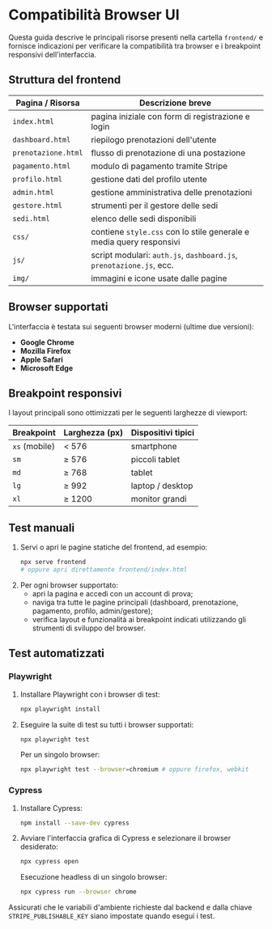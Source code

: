 # Compatibilità Browser UI

Questa guida descrive le principali risorse presenti nella cartella `frontend/` e fornisce indicazioni per verificare la compatibilità tra browser e i breakpoint responsivi dell'interfaccia.

## Struttura del frontend

| Pagina / Risorsa        | Descrizione breve |
|------------------------|-------------------|
| `index.html`           | pagina iniziale con form di registrazione e login |
| `dashboard.html`       | riepilogo prenotazioni dell'utente |
| `prenotazione.html`    | flusso di prenotazione di una postazione |
| `pagamento.html`       | modulo di pagamento tramite Stripe |
| `profilo.html`         | gestione dati del profilo utente |
| `admin.html`           | gestione amministrativa delle prenotazioni |
| `gestore.html`         | strumenti per il gestore delle sedi |
| `sedi.html`            | elenco delle sedi disponibili |
| `css/`                 | contiene `style.css` con lo stile generale e media query responsivi |
| `js/`                  | script modulari: `auth.js`, `dashboard.js`, `prenotazione.js`, ecc. |
| `img/`                 | immagini e icone usate dalle pagine |

## Browser supportati

L'interfaccia è testata sui seguenti browser moderni (ultime due versioni):

- **Google Chrome**
- **Mozilla Firefox**
- **Apple Safari**
- **Microsoft Edge**

## Breakpoint responsivi

I layout principali sono ottimizzati per le seguenti larghezze di viewport:

| Breakpoint      | Larghezza (px) | Dispositivi tipici     |
|-----------------|----------------|------------------------|
| `xs` (mobile)   | < 576          | smartphone             |
| `sm`            | ≥ 576          | piccoli tablet         |
| `md`            | ≥ 768          | tablet                 |
| `lg`            | ≥ 992          | laptop / desktop       |
| `xl`            | ≥ 1200         | monitor grandi         |

## Test manuali

1. Servi o apri le pagine statiche del frontend, ad esempio:
   ```bash
   npx serve frontend
   # oppure apri direttamente frontend/index.html
   ```
2. Per ogni browser supportato:
   - apri la pagina e accedi con un account di prova;
   - naviga tra tutte le pagine principali (dashboard, prenotazione, pagamento, profilo, admin/gestore);
   - verifica layout e funzionalità ai breakpoint indicati utilizzando gli strumenti di sviluppo del browser.

## Test automatizzati

### Playwright

1. Installare Playwright con i browser di test:
   ```bash
   npx playwright install
   ```
2. Eseguire la suite di test su tutti i browser supportati:
   ```bash
   npx playwright test
   ```
   Per un singolo browser:
   ```bash
   npx playwright test --browser=chromium # oppure firefox, webkit
   ```

### Cypress

1. Installare Cypress:
   ```bash
   npm install --save-dev cypress
   ```
2. Avviare l'interfaccia grafica di Cypress e selezionare il browser desiderato:
   ```bash
   npx cypress open
   ```
   Esecuzione headless di un singolo browser:
   ```bash
   npx cypress run --browser chrome
   ```

Assicurati che le variabili d'ambiente richieste dal backend e dalla chiave `STRIPE_PUBLISHABLE_KEY` siano impostate quando esegui i test.
